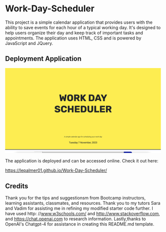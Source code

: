 # Work-Day-Scheduler

This project is a simple calendar application that provides users with the ability to save events for each hour of a typical working day. It's designed to help users organize their day and keep track of important tasks and appointments. The application uses HTML, CSS and is powered by JavaScript and JQuery.

## Deployment Application 
<img src = "assets/images/Screen Shot 2023-11-07 at 10.35.38 AM.png">

The application is deployed and can be accessed online. Check it out here: 

https://lepalmer01.github.io/Work-Day-Scheduler/

## Credits
Thank you for the tips and suggestionsm from Bootcamp instructors, learning assistants, classmates, and resources. Thank you to my tutors Sara and Vadim for assisting me in refining my modified starter code further. I have used http: //www.w3schools.com/ and http://www.stackoverflow.com, and https://chat.openai.com to research information. Lastly,thanks to OpenAI's Chatgpt-4 for assistance in creating this README.md template. 